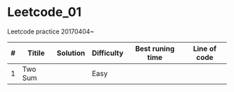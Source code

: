 # Leetcode_01
Leetcode practice 20170404~

#|Titile|Solution|Difficulty|Best runing time|Line of code|
-|------|--------|----------|----------------|------------|
1|Two Sum|       |Easy      |                |            |
